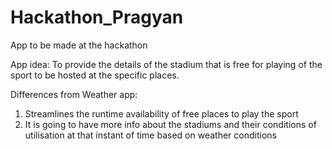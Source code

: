 # Hackathon_Pragyan
App to be made at the hackathon

App idea:
To provide the details of the stadium that is free for playing of the sport to be hosted at the specific places.


Differences from Weather app:
1) Streamlines the runtime availability of free places to play the sport
2) It is going to have more info about the stadiums and their conditions of utilisation at that instant of time based on weather conditions


